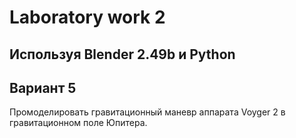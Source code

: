 # Laboratory work 2
## Используя Blender 2.49b и Python

## Вариант 5
Промоделировать гравитационный маневр аппарата Voyger 2 в гравитационном поле Юпитера.